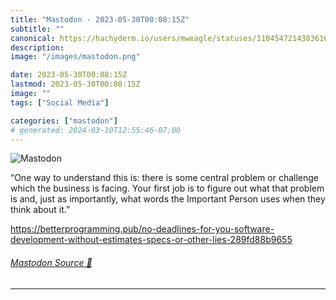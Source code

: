 ```yaml
---
title: "Mastodon - 2023-05-30T00:08:15Z"
subtitle: ""
canonical: https://hachyderm.io/users/mweagle/statuses/110454721438361063
description:
image: "/images/mastodon.png"

date: 2023-05-30T00:08:15Z
lastmod: 2023-05-30T00:08:15Z
image: ""
tags: ["Social Media"]

categories: ["mastodon"]
# generated: 2024-03-10T12:55:46-07:00
---
```

![Mastodon](/images/mastodon.png)

<p>“One way to understand this is: there is some central problem or challenge which the business is facing. Your first job is to figure out what that problem is and, just as importantly, what words the Important Person uses when they think about it.”</p><p><a href="https://betterprogramming.pub/no-deadlines-for-you-software-development-without-estimates-specs-or-other-lies-289fd88b9655" target="_blank" rel="nofollow noopener noreferrer" translate="no"><span class="invisible">https://</span><span class="ellipsis">betterprogramming.pub/no-deadl</span><span class="invisible">ines-for-you-software-development-without-estimates-specs-or-other-lies-289fd88b9655</span></a></p>


###### [Mastodon Source 🐘](https://hachyderm.io/@mweagle/110454721438361063)

___
